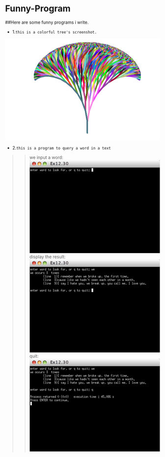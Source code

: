 # Funny-Program
##Here are some funny programs i write.

* 1.`this is a colorful tree's screenshot.`


![image](https://github.com/Soyn/Funny-Program/raw/master/screenshots/ColorfulTree.png)

* 2.`this is a program to query a word in a text`<br>
>>we input a word:<br>
![image](https://github.com/Soyn/Funny-Program/raw/master/screenshots/Wait2Input.png)<br>
>>display the result:<br>
![image](https://github.com/Soyn/Funny-Program/raw/master/screenshots/GetInput.png)<br>
>>quit:<br>
![image](https://github.com/Soyn/Funny-Program/raw/master/screenshots/Quit.png)
